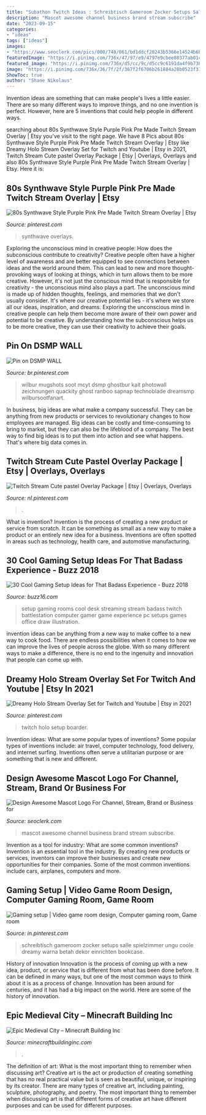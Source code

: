 ```yaml
---
title: "Subathon Twitch Ideas : Schreibtisch Gameroom Zocker Setups Salle Spielzimmer Ungu Coole Dreamy Warna Betah Dekor Einrichten Bookcase"
description: "Mascot awesome channel business brand stream subscribe"
date: "2023-09-15"
categories:
- "ideas"
tags: ["ideas"]
images:
- "https://www.seoclerk.com/pics/000/748/061/bd1ddcf20243b5366e14524b6b79c773.png"
featuredImage: "https://i.pinimg.com/736x/47/97/e9/4797e9cbee80377ab01cbc397cccba38.jpg"
featured_image: "https://i.pinimg.com/736x/d5/cc/9c/d5cc9c6191da4f9b73844ddab85b5da9.jpg"
image: "https://i.pinimg.com/736x/36/7f/2f/367f2f6706b261884a28b0523f311c73.jpg"
ShowToc: true
author: "Shane Nikolaus"
---
```



Invention ideas are something that can make people's lives a little easier. There are so many different ways to improve things, and no one invention is perfect. However, here are 5 inventions that could help people in different ways.

	

		
searching about 80s Synthwave Style Purple Pink Pre Made Twitch Stream Overlay | Etsy you've visit to the right page. We have 8 Pics about 80s Synthwave Style Purple Pink Pre Made Twitch Stream Overlay | Etsy like Dreamy Holo Stream Overlay Set for Twitch and Youtube | Etsy in 2021, Twitch Stream Cute pastel Overlay Package | Etsy | Overlays, Overlays and also 80s Synthwave Style Purple Pink Pre Made Twitch Stream Overlay | Etsy. Here it is:
		
    
## 80s Synthwave Style Purple Pink Pre Made Twitch Stream Overlay | Etsy

<img loading=lazy src="https://i.pinimg.com/736x/47/97/e9/4797e9cbee80377ab01cbc397cccba38.jpg" onerror="this.onerror=null;this.src='https://tse4.mm.bing.net/th?id=OIP.3A4y5sEi4hmXlOp0JjY9qAHaHa&amp;pid=15.1';" alt="80s Synthwave Style Purple Pink Pre Made Twitch Stream Overlay | Etsy">

_Source: pinterest.com_

>synthwave overlays. 

	

Exploring the unconscious mind in creative people: How does the subconscious contribute to creativity?
Creative people often have a higher level of awareness and are better equipped to see connections between ideas and the world around them. This can lead to new and more thought-provoking ways of looking at things, which in turn allows them to be more creative. However, it's not just the conscious mind that is responsible for creativity - the unconscious mind also plays a part. The unconscious mind is made up of hidden thoughts, feelings, and memories that we don't usually consider. It's where our creative potential lies - it's where we store all our ideas, inspiration, and dreams. Exploring the unconscious mind in creative people can help them become more aware of their own power and potential to be creative. By understanding how the subconscious helps us to be more creative, they can use their creativity to achieve their goals.

    
## Pin On DSMP WALL

<img loading=lazy src="https://i.pinimg.com/736x/36/7f/2f/367f2f6706b261884a28b0523f311c73.jpg" onerror="this.onerror=null;this.src='https://tse3.mm.bing.net/th?id=OIP.WO1FjjTyvKhA_SrGJ7GlsQHaJv&amp;pid=15.1';" alt="Pin on DSMP WALL">

_Source: br.pinterest.com_

>wilbur mugshots soot mcyt dsmp ghostbur kait photowall zeichnungen quackity ghost ranboo sapnap technoblade dreamsmp wilbursootfanart. 

	

In business, big ideas are what make a company successful. They can be anything from new products or services to revolutionary changes to how employees are managed. Big ideas can be costly and time-consuming to bring to market, but they can also be the lifeblood of a company. The best way to find big ideas is to put them into action and see what happens. That's where big data comes in.

    
## Twitch Stream Cute Pastel Overlay Package | Etsy | Overlays, Overlays

<img loading=lazy src="https://i.pinimg.com/736x/b3/c7/6f/b3c76f954b73cef377b19894e762adcb.jpg" onerror="this.onerror=null;this.src='https://tse1.mm.bing.net/th?id=OIP.gUErS1Fy8RkJ3uXiOywkoQHaFX&amp;pid=15.1';" alt="Twitch Stream Cute pastel Overlay Package | Etsy | Overlays, Overlays">

_Source: nl.pinterest.com_

>. 

	

What is invention?
Invention is the process of creating a new product or service from scratch. It can be something as small as a new way to make a product or an entirely new idea for a business. Inventions are often spotted in areas such as technology, health care, and automotive manufacturing.

    
## 30 Cool Gaming Setup Ideas For That Badass Experience - Buzz 2018

<img loading=lazy src="http://buzz16.com/wp-content/uploads/2018/01/Cool-Gaming-Setup-Ideas-for-That-Badass-Experience-9.jpg" onerror="this.onerror=null;this.src='https://tse1.mm.bing.net/th?id=OIP.ali9j8VbVhL60TPqJEmMWwHaJ4&amp;pid=15.1';" alt="30 Cool Gaming Setup Ideas for That Badass Experience - Buzz 2018">

_Source: buzz16.com_

>setup gaming rooms cool desk streaming stream badass twitch battlestation computer gamer game experience pc setups games office draw illustration. 

	

invention ideas can be anything from a new way to make coffee to a new way to cook food. There are endless possibilities when it comes to how we can improve the lives of people across the globe. With so many different ways to make a difference, there is no end to the ingenuity and innovation that people can come up with.

    
## Dreamy Holo Stream Overlay Set For Twitch And Youtube | Etsy In 2021

<img loading=lazy src="https://i.pinimg.com/736x/d5/cc/9c/d5cc9c6191da4f9b73844ddab85b5da9.jpg" onerror="this.onerror=null;this.src='https://tse3.mm.bing.net/th?id=OIP.lS6vT8_IMFuK9-RdqPfnCwHaEK&amp;pid=15.1';" alt="Dreamy Holo Stream Overlay Set for Twitch and Youtube | Etsy in 2021">

_Source: pinterest.com_

>twitch holo setup boarder. 

	

Invention ideas: What are some popular types of inventions?
Some popular types of inventions include: air travel, computer technology, food delivery, and internet surfing. Inventions often serve a utilitarian purpose or are something that is new and different.

    
## Design Awesome Mascot Logo For Channel, Stream, Brand Or Business For

<img loading=lazy src="https://www.seoclerk.com/pics/000/748/061/bd1ddcf20243b5366e14524b6b79c773.png" onerror="this.onerror=null;this.src='https://tse1.mm.bing.net/th?id=OIP.vR3c8gJDtTZuFFJLa3nHcwHaHC&amp;pid=15.1';" alt="Design Awesome Mascot Logo For Channel, Stream, Brand or Business for">

_Source: seoclerk.com_

>mascot awesome channel business brand stream subscribe. 

	

Invention as a tool for industry: What are some common inventions?
Invention is an essential tool in the industry. By creating new products or services, inventors can improve their businesses and create new opportunities for their companies. Some of the most common inventions include cars, airplanes, computers and more.

    
## Gaming Setup | Video Game Room Design, Computer Gaming Room, Game Room

<img loading=lazy src="https://i.pinimg.com/736x/0c/9b/63/0c9b63680d3ae3c82e9ad1029872a238.jpg" onerror="this.onerror=null;this.src='https://tse4.mm.bing.net/th?id=OIP.QIKZVwjS3vUO_vIaXw94HwHaJ3&amp;pid=15.1';" alt="Gaming setup | Video game room design, Computer gaming room, Game room">

_Source: in.pinterest.com_

>schreibtisch gameroom zocker setups salle spielzimmer ungu coole dreamy warna betah dekor einrichten bookcase. 

	

History of innovation
Innovation is the process of coming up with a new idea, product, or service that is different from what has been done before. It can be defined in many ways, but one of the most common ways to think about it is as a process of change. Innovation has been around for centuries, and it has had a big impact on the world. Here are some of the history of innovation.

    
## Epic Medieval City – Minecraft Building Inc

<img loading=lazy src="https://minecraftbuildinginc.com/wp-content/uploads/formidable/5/Epic-Medieval-City-Minecraft-Building-Ideas-castle-tower-amazing-city.jpg" onerror="this.onerror=null;this.src='https://tse1.mm.bing.net/th?id=OIP.dKhfwDD1InUbDF0pFEM-WAHaEK&amp;pid=15.1';" alt="Epic Medieval City – Minecraft Building Inc">

_Source: minecraftbuildinginc.com_

>. 

	

The definition of art: What is the most important thing to remember when discussing art?
Creative art is the act or production of creating something that has no real practical value but is seen as beautiful, unique, or inspiring by its creator. There are many types of creative art, including painting, sculpture, photography, and poetry. The most important thing to remember when discussing art is that different forms of creative art have different purposes and can be used for different purposes.

